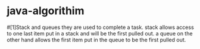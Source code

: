 # java-algorithim

#[1]Stack and queues
they are used to complete a task. stack allows access to one last item put in a stack and will be the first pulled out. a queue on the other hand allows the first item put in the queue to be the first pulled out.
